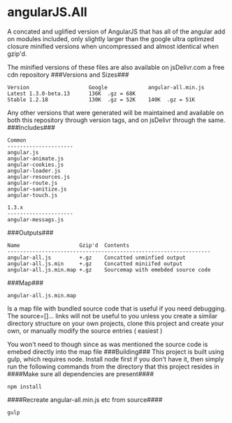 angularJS.All
=============
A concated and uglified version of AngularJS that has all of the angular add on modules included, only slightly larger than the google ultra optimzed closure minified versions when uncompressed and almost identical when gzip'd. 

The minified versions of these files are also available on jsDelivr.com a free cdn repository 
###Versions and Sizes###
```
Version                   Google             angular-all.min.js 
Latest 1.3.0-beta.13      136K  .gz = 68K               
Stable 1.2.18             130K  .gz = 52K    140K  .gz = 51K
```
Any other versions that were generated will be maintained and available on both this repository through version tags, and on jsDelivr through the same. 
###Includes###
``` 
Common
---------------------
angular.js
angular-animate.js
angular-cookies.js
angular-loader.js
angular-resources.js
angular-route.js
angular-sanitize.js
angular-touch.js

1.3.x
---------------------
angular-messags.js

```
###Outputs###
```
Name                   Gzip'd  Contents
-----------------------------------------------------------------
angular-all.js         +.gz    Concatted unminfied output 
angular-all.js.min     +.gz    Concatted miniifed output   
angular-all.js.min.map +.gz    Sourcemap with emebded source code 
```
###Map###
```
angular-all.js.min.map
```
Is a map file with bundled source code that is useful if you need debugging. The source=[]... links will not be useful to you unless you create a similar directory structure on your own projects, clone this project and create your own, or manually modify the source entries ( easiest )

You won't need to though since as was mentioned the source code is emebed directly into the map file
###Building###
This project is built using gulp, which requires node.  Install node first if you don't have it, then simply run the following commands from the directory that this project resides in 
####Make sure all dependencies are present####
```
npm install
```
####Recreate angular-all.min.js etc from source####
```
gulp 
```


